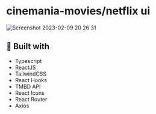 # cinemania-movies/netflix ui
![Screenshot 2023-02-09 20 26 31](https://user-images.githubusercontent.com/107273888/217918647-c52b31f1-a7be-4edb-a1e2-d6eba1305442.png)




## 🚀 Built with
- Typescript
- ReactJS
- TailwindCSS
- React Hooks
- TMBD API
- React Icons
- React Router
- Axios
